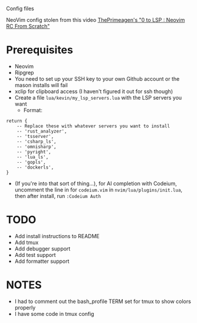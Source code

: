 Config files

NeoVim config stolen from this video [ThePrimeagen's "0 to LSP : Neovim RC From Scratch"](https://www.youtube.com/watch?v=w7i4amO_zaE)

# Prerequisites
 - Neovim
 - Ripgrep
 - You need to set up your SSH key to your own Github account or the mason
 installs will fail
 - xclip for clipboard access (I haven't figured it out for ssh though)
 - Create a file `lua/kevin/my_lsp_servers.lua` with the LSP servers you want
    - Format:
```
return {
    -- Replace these with whatever servers you want to install
    -- 'rust_analyzer',
    -- 'tsserver',
    -- 'csharp_ls',
    -- 'omnisharp',
    -- 'pyright',
    -- 'lua_ls',
    -- 'gopls',
    -- 'dockerls',
}
```
 - (If you're into that sort of thing...), for AI completion with Codeium,
 uncomment the line in for `codeium.vim` in `nvim/lua/plugins/init.lua`,
 then after install, run `:Codeium Auth`

# TODO
 - Add install instructions to README
 - Add tmux
 - Add debugger support
 - Add test support
 - Add formatter support

# NOTES
 - I had to comment out the bash_profile TERM set for tmux to show colors properly
 - I have some code in tmux config
